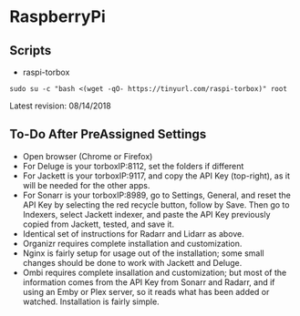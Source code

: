# RaspberryPi

## Scripts
- raspi-torbox
```
sudo su -c "bash <(wget -qO- https://tinyurl.com/raspi-torbox)" root
```
Latest revision:  08/14/2018

## To-Do After PreAssigned Settings
- Open browser (Chrome or Firefox)
- For Deluge is your torboxIP:8112, set the folders if different
- For Jackett is your torboxIP:9117, and copy the API Key (top-right), as it will be needed for the other apps.
- For Sonarr is your torboxIP:8989, go to Settings, General, and reset the API Key by selecting the red recycle button, follow by Save.  Then go to Indexers, select Jackett indexer, and paste the API Key previously copied from Jackett, tested, and save it.
- Identical set of instructions for Radarr and Lidarr as above.
- Organizr requires complete installation and customization.
- Nginx is fairly setup for usage out of the installation; some small changes should be done to work with Jackett and Deluge.
- Ombi requires complete insallation and customization; but most of the information comes from the API Key from Sonarr and Radarr, and if using an Emby or Plex server, so it reads what has been added or watched.  Installation is fairly simple.
